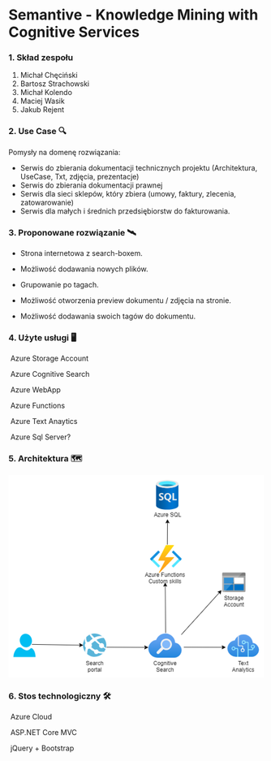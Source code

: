 # Semantive - Knowledge Mining with Cognitive Services

### 1. Skład zespołu

1. Michał Chęciński 
2. Bartosz Strachowski
3. Michał Kolendo
4. Maciej Wasik
5. Jakub Rejent

### 2. Use Case :mag:

 Pomysły na domenę rozwiązania:

- Serwis do zbierania dokumentacji technicznych projektu (Architektura, UseCase, Txt, zdjęcia, prezentacje)
- Serwis do zbierania dokumentacji prawnej
- Serwis dla sieci sklepów, który zbiera (umowy, faktury, zlecenia, zatowarowanie)
- Serwis dla małych i średnich przedsiębiorstw do fakturowania. 

### 3. Proponowane rozwiązanie :artificial_satellite:

- Strona internetowa z search-boxem. 

- Możliwość dodawania nowych plików. 

- Grupowanie po tagach.  

- Możliwość otworzenia preview dokumentu / zdjęcia na stronie.
- Możliwość dodawania swoich tagów do dokumentu.

### 4. Użyte usługi :desktop_computer:

​	Azure Storage Account

​	Azure Cognitive Search

​	Azure WebApp

​	Azure Functions

​	Azure Text Anaytics

​	Azure Sql Server?

### 5. Architektura :world_map:

![image](https://github.com/michalchecinski/AI-on-Microsoft-Azure-knowledge-mining/blob/master/images/arch_semantive_azure.png?raw=true)



### 6. Stos technologiczny :hammer_and_wrench:

​	Azure Cloud

​	ASP.NET Core MVC

​	jQuery + Bootstrap 




